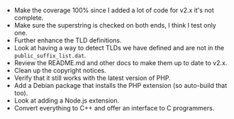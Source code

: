 
* Make the coverage 100% since I added a lot of code for v2.x it's not complete.
* Make sure the superstring is checked on both ends, I think I test only one.
* Further enhance the TLD definitions.
* Look at having a way to detect TLDs we have defined and are not in the
  `public_suffix_list.dat`.
* Review the README.md and other docs to make them up to date to v2.x.
* Clean up the copyright notices.
* Verify that it still works with the latest version of PHP.
* Add a Debian package that installs the PHP extension (so auto-build that too).
* Look at adding a Node.js extension.
* Convert everything to C++ and offer an interface to C programmers.


